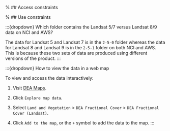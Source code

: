 % ## Access constraints

% ## Use constraints

:::{dropdown} Which folder contains the Landsat 5/7 versus Landsat 8/9 data on NCI and AWS?

The data for Landsat 5 and Landsat 7 is in the `2-5-0` folder whereas the data for Landsat 8 and Landsat 9 is in the `2-5-1` folder on both NCI and AWS. This is because these two sets of data are produced using different versions of the product.
:::

:::{dropdown} How to view the data in a web map

To view and access the data interactively:
1) Visit [DEA Maps](https://maps.dea.ga.gov.au).

2) Click `Explore map data`.

3) Select `Land and Vegetation` > `DEA Fractional Cover` > `DEA Fractional Cover (Landsat)`. 

4) Click `Add to the map`, or the `+` symbol to add the data to the map.
:::


